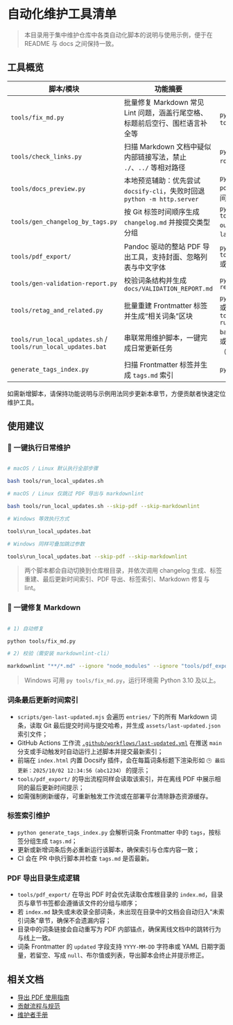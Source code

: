 # 自动化维护工具清单

> 本目录用于集中维护仓库中各类自动化脚本的说明与使用示例，便于在 README 与 docs 之间保持一致。

## 工具概览

| 脚本/模块 | 功能摘要 | 常用用法 |
| --- | --- | --- |
| `tools/fix_md.py` | 批量修复 Markdown 常见 Lint 问题，涵盖行尾空格、标题前后空行、围栏语言补全等 | `python tools/fix_md.py` 或 `python tools/fix_md.py --dry-run` |
| `tools/check_links.py` | 扫描 Markdown 文档中疑似内部链接写法，禁止 `./`、`../` 等相对路径 | `python tools/check_links.py --root .`，必要时配合 `--whitelist` |
| `tools/docs_preview.py` | 本地预览辅助：优先尝试 `docsify-cli`，失败时回退 `python -m http.server` | `python tools/docs_preview.py --port 4173`（可用 `--wait` 调整检测时间） |
| `tools/gen_changelog_by_tags.py` | 按 Git 标签时间顺序生成 `changelog.md` 并按提交类型分组 | `python tools/gen_changelog_by_tags.py --output changelog.md`，可加 `--latest-only`/`--latest-to-head` |
| `tools/pdf_export/` | Pandoc 驱动的整站 PDF 导出工具，支持封面、忽略列表与中文字体 | `python tools/pdf_export/export_to_pdf.py` 或 `python -m pdf_export` |
| `tools/gen-validation-report.py` | 校验词条结构并生成 `docs/VALIDATION_REPORT.md` | `python tools/gen-validation-report.py` |
| `tools/retag_and_related.py` | 批量重建 Frontmatter 标签并生成“相关词条”区块 | `python tools/retag_and_related.py` 或 `python tools/retag_and_related.py --dry-run --limit 5` |
| `tools/run_local_updates.sh` / `tools/run_local_updates.bat` | 串联常用维护脚本，一键完成日常更新任务 | `bash tools/run_local_updates.sh` 或 `tools\run_local_updates.bat`（均支持 `--skip-*` 选项） |
| `generate_tags_index.py` | 扫描 Frontmatter 标签并生成 `tags.md` 索引 | `python generate_tags_index.py` |

如需新增脚本，请保持功能说明与示例用法同步更新本章节，方便贡献者快速定位维护工具。

## 使用建议

### 🏃 一键执行日常维护

```bash

# macOS / Linux 默认执行全部步骤

bash tools/run_local_updates.sh

# macOS / Linux 仅跳过 PDF 导出与 markdownlint

bash tools/run_local_updates.sh --skip-pdf --skip-markdownlint

# Windows 等效执行方式

tools\run_local_updates.bat

# Windows 同样可叠加跳过参数

tools\run_local_updates.bat --skip-pdf --skip-markdownlint
```

> 两个脚本都会自动切换到仓库根目录，并依次调用 changelog 生成、标签重建、最后更新时间索引、PDF 导出、标签索引、Markdown 修复与 lint。

### 🧰 一键修复 Markdown

```bash

# 1) 自动修复

python tools/fix_md.py

# 2) 校验（需安装 markdownlint-cli）

markdownlint "**/*.md" --ignore "node_modules" --ignore "tools/pdf_export/vendor"
```

> Windows 可用 `py tools/fix_md.py`，运行环境需 Python 3.10 及以上。

### 词条最后更新时间索引

- `scripts/gen-last-updated.mjs` 会遍历 `entries/` 下的所有 Markdown 词条，读取 Git 最后提交时间与提交哈希，并生成 `assets/last-updated.json` 索引文件；
- GitHub Actions 工作流 [`.github/workflows/last-updated.yml`](../../.github/workflows/last-updated.yml) 在推送 `main` 分支或手动触发时自动运行上述脚本并提交最新索引；
- 前端在 `index.html` 内置 Docsify 插件，会在每篇词条标题下渲染形如 `🕒 最后更新：2025/10/02 12:34:56（abc1234）` 的提示；
- `tools/pdf_export/` 的导出流程同样会读取该索引，并在离线 PDF 中展示相同的最后更新时间提示；
- 如需强制刷新缓存，可重新触发工作流或在部署平台清除静态资源缓存。

### 标签索引维护

- `python generate_tags_index.py` 会解析词条 Frontmatter 中的 `tags`，按标签分组生成 `tags.md`；
- 更新或新增词条后务必重新运行该脚本，确保索引与仓库内容一致；
- CI 会在 PR 中执行脚本并检查 `tags.md` 是否最新。

### PDF 导出目录生成逻辑

- `tools/pdf_export/` 在导出 PDF 时会优先读取仓库根目录的 `index.md`，目录页与章节书签都会遵循该文件的分组与顺序；
- 若 `index.md` 缺失或未收录全部词条，未出现在目录中的文档会自动归入“未索引词条”章节，确保不会遗漏内容；
- 目录中的词条链接会自动重写为 PDF 内部锚点，确保离线文档中的跳转行为与线上一致。
- 词条 Frontmatter 的 `updated` 字段支持 `YYYY-MM-DD` 字符串或 YAML 日期字面量，若留空、写成 `null`、布尔值或列表，导出脚本会终止并提示修正。

## 相关文档

- [导出 PDF 使用指南](../pdf_export/README_pdf_output.md)
- [贡献流程与规范](../TEMPLATE_ENTRY.md)
- [维护者手册](../ADMIN_GUIDE.md)
